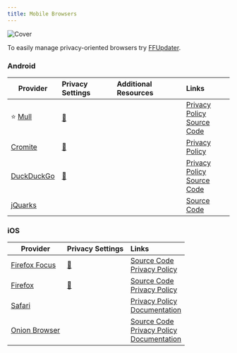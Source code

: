 ```yaml
---
title: Mobile Browsers
---
```


![Cover](/assets/covers/mobile-browsers.png)

To easily manage privacy-oriented browsers try [FFUpdater](https://github.com/Tobi823/ffupdater).

### Android

| Provider | Privacy Settings | Additional Resources | Links |
| --- | :-- | :-- | :-- |
| :star: [Mull](https://divestos.org/pages/our_apps#mull) | <a href="/privacy-settings/software/firefox/mobile">:link:</a> |  | [Privacy Policy](https://divestos.org/pages/privacy_policy)<br/>[Source Code](https://codeberg.org/divested-mobile/mull-fenix)  |
| [Cromite](https://github.com/uazo/cromite) | <a href="https://github.com/StellarSand/privacy-settings/blob/main/Privacy%20Settings/Cromite.md">:link:</a> |  | [Privacy Policy](https://github.com/uazo/cromite/blob/master/docs/PRIVACY_POLICY.md)  |
| [DuckDuckGo](https://duckduckgo.com/app) | <a href="/privacy-settings/software/browsers/duckduckgo/mobile">:link:</a> |  | [Privacy Policy](https://duckduckgo.com/privacy)<br/>[Source Code](https://github.com/duckduckgo)  |
| [jQuarks](https://f-droid.org/packages/com.oF2pks.jquarks/) |  |  | [Source Code](https://github.com/iotY/android_packages_apps_Jelly/tree/fdroid21)  |

### iOS

| Provider | Privacy Settings | Links |
| --- | :-- | :-- |
| [Firefox Focus](https://apps.apple.com/us/app/firefox-focus-privacy-browser/id1055677337) | <a href="https://github.com/StellarSand/privacy-settings/blob/main/Privacy%20Settings/Firefox-Focus.md">:link:</a> | [Source Code](https://github.com/mozilla-mobile/firefox-ios)<br/>[Privacy Policy](https://www.mozilla.org/legal/privacy/firefox.html)
| [Firefox](https://apps.apple.com/us/app/firefox-private-safe-browser/id989804926) | <a href="/privacy-settings/software/firefox/mobile">:link:</a> | [Source Code](https://github.com/mozilla-mobile/firefox-ios)<br/>[Privacy Policy](https://www.mozilla.org/legal/privacy/firefox.html)
| [Safari](https://apple.com/safari) | | [Privacy Policy](https://apple.com/legal/privacy/data/en/safari)<br/>[Documentation](https://support.apple.com/guide/safari/welcome/mac) |
| [Onion Browser](https://onionbrowser.com/) | | [Source Code](https://github.com/OnionBrowser/OnionBrowser)<br/>[Privacy Policy](https://onionbrowser.com/privacy-policy)<br/>[Documentation](https://onionbrowser.com/faqs)
